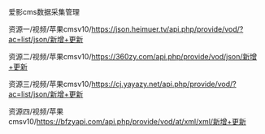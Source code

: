 爱影cms数据采集管理

资源一/视频/苹果cmsv10/https://json.heimuer.tv/api.php/provide/vod/?ac=list/json/新增+更新


资源二/视频/苹果cmsv10/https://360zy.com/api.php/provide/vod/json/新增+更新


资源三/视频/苹果cmsv10/https://cj.yayazy.net/api.php/provide/vod/?ac=list/json/新增+更新


资源四/视频/苹果cmsv10/https://bfzyapi.com/api.php/provide/vod/at/xml/xml/新增+更新

